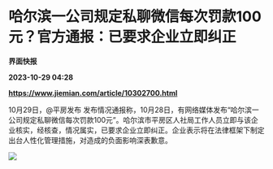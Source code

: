 # 哈尔滨一公司规定私聊微信每次罚款100元？官方通报：已要求企业立即纠正
**界面快报**

**2023-10-29 04:28**

**https://www.jiemian.com/article/10302700.html**

10月29日，@平房发布 发布情况通报称，10月28日，有网络媒体发布“哈尔滨一公司规定私聊微信每次罚款100元”。哈尔滨市平房区人社局工作人员立即与该企业核实，经核查，情况属实，已要求企业立即纠正。企业表示将在法律框架下制定出台人性化管理措施，对造成的负面影响深表歉意。

![](https://img1.jiemian.com/101/original/20231029/169854905444175300_a700xH.jpg)